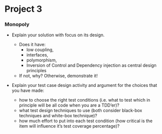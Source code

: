# Project 3

### Monopoly

* Explain your solution with focus on its design.
    * Does it have:
        * low coupling,
        * interfaces,
        * polymorphism,
        * Inversion of Control and Dependency injection as central design principles
    * If not, why? Otherwise, demonstrate it!

* Explain your test case design activity and argument for the choices that you have made:
    * how to choose the right test conditions (i.e. what to test which in principle will be all code when you
are a TDD’er)?  
    * what test design techniques to use (both consider black-box techniques and white-box technique)?
    * how much effort to put into each test condition (how critical is the item will influence it’s test
coverage percentage)?
